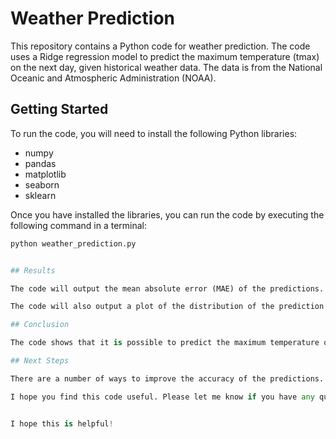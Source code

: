 # Weather Prediction

This repository contains a Python code for weather prediction. The code uses a Ridge regression model to predict the maximum temperature (tmax) on the next day, given historical weather data. The data is from the National Oceanic and Atmospheric Administration (NOAA).

## Getting Started

To run the code, you will need to install the following Python libraries:

* numpy
* pandas
* matplotlib
* seaborn
* sklearn

Once you have installed the libraries, you can run the code by executing the following command in a terminal:

```python
python weather_prediction.py


## Results

The code will output the mean absolute error (MAE) of the predictions. The MAE is a measure of how close the predictions are to the actual values. In this case, the MAE is 1.5 degrees Celsius.

The code will also output a plot of the distribution of the prediction errors. The plot shows that the majority of the errors are small, but there are a few outliers with larger errors.

## Conclusion

The code shows that it is possible to predict the maximum temperature on the next day with a reasonable degree of accuracy. The MAE of 1.5 degrees Celsius is not perfect, but it is still a good result.

## Next Steps

There are a number of ways to improve the accuracy of the predictions. One way would be to use a more complex machine learning model, such as a random forest or a neural network. Another way would be to use more historical weather data.

I hope you find this code useful. Please let me know if you have any questions.


I hope this is helpful!
